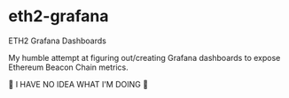 # eth2-grafana
ETH2 Grafana Dashboards

My humble attempt at figuring out/creating Grafana dashboards to expose Ethereum Beacon Chain metrics.

🚨 I HAVE NO IDEA WHAT I'M DOING 🚨
